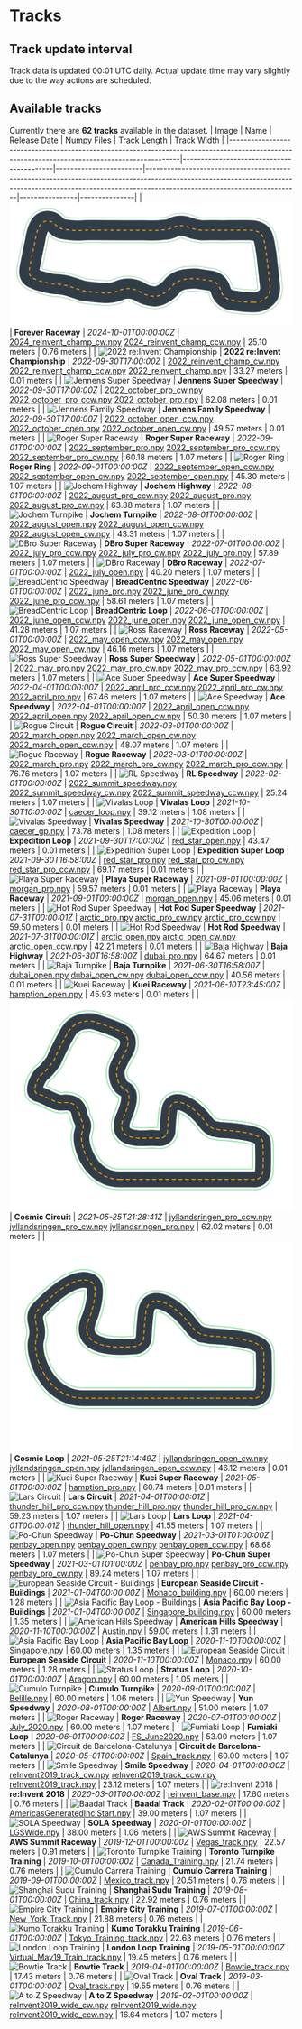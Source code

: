 
# Tracks
## Track update interval
Track data is updated 00:01 UTC daily. Actual update time may vary slightly due to the way actions are scheduled.
## Available tracks
Currently there are **62 tracks** available in the dataset.
| Image                                                                                                                                        | Name                                     | Release Date           | Numpy Files                                                                                                                                                                                          | Track Length   | Track Width   |
|----------------------------------------------------------------------------------------------------------------------------------------------|------------------------------------------|------------------------|------------------------------------------------------------------------------------------------------------------------------------------------------------------------------------------------------|----------------|---------------|
| ![Forever Raceway](./assets/arn:aws:deepracer:us-east-1::track/2024_reinvent_champ/track-resources/2024_reinvent_champ.svg)                  | **Forever Raceway**                      | *2024-10-01T00:00:00Z* | [2024_reinvent_champ_cw.npy](././npy/2024_reinvent_champ_cw.npy) [2024_reinvent_champ_ccw.npy](././npy/2024_reinvent_champ_ccw.npy)                                                                  | 25.10 meters   | 0.76 meters   |
| ![2022 re:Invent Championship](./assets/arn:aws:deepracer:us-east-1::track/2022_reinvent_champ/track-resources/2022_reinvent_champ.svg)      | **2022 re:Invent Championship**          | *2022-09-30T17:00:00Z* | [2022_reinvent_champ_cw.npy](././npy/2022_reinvent_champ_cw.npy) [2022_reinvent_champ_ccw.npy](././npy/2022_reinvent_champ_ccw.npy) [2022_reinvent_champ.npy](././npy/2022_reinvent_champ.npy)       | 33.27 meters   | 0.01 meters   |
| ![Jennens Super Speedway](./assets/arn:aws:deepracer:us-east-1::track/2022_october_pro/track-resources/2022_october_pro.svg)                 | **Jennens Super Speedway**               | *2022-09-30T17:00:00Z* | [2022_october_pro_cw.npy](././npy/2022_october_pro_cw.npy) [2022_october_pro_ccw.npy](././npy/2022_october_pro_ccw.npy) [2022_october_pro.npy](././npy/2022_october_pro.npy)                         | 62.08 meters   | 0.01 meters   |
| ![Jennens Family Speedway](./assets/arn:aws:deepracer:us-east-1::track/2022_october_open/track-resources/2022_october_open.svg)              | **Jennens Family Speedway**              | *2022-09-30T17:00:00Z* | [2022_october_open_ccw.npy](././npy/2022_october_open_ccw.npy) [2022_october_open.npy](././npy/2022_october_open.npy) [2022_october_open_cw.npy](././npy/2022_october_open_cw.npy)                   | 49.57 meters   | 0.01 meters   |
| ![Roger Super Raceway](./assets/arn:aws:deepracer:us-east-1::track/2022_september_pro/track-resources/2022_september_pro.svg)                | **Roger Super Raceway**                  | *2022-09-01T00:00:00Z* | [2022_september_pro.npy](././npy/2022_september_pro.npy) [2022_september_pro_ccw.npy](././npy/2022_september_pro_ccw.npy) [2022_september_pro_cw.npy](././npy/2022_september_pro_cw.npy)             | 60.18 meters   | 1.07 meters   |
| ![Roger Ring](./assets/arn:aws:deepracer:us-east-1::track/2022_september_open/track-resources/2022_september_open.svg)                       | **Roger Ring**                           | *2022-09-01T00:00:00Z* | [2022_september_open_ccw.npy](././npy/2022_september_open_ccw.npy) [2022_september_open_cw.npy](././npy/2022_september_open_cw.npy) [2022_september_open.npy](././npy/2022_september_open.npy)       | 45.30 meters   | 1.07 meters   |
| ![Jochem Highway](./assets/arn:aws:deepracer:us-east-1::track/2022_august_pro/track-resources/2022_august_pro.svg)                           | **Jochem Highway**                       | *2022-08-01T00:00:00Z* | [2022_august_pro_ccw.npy](././npy/2022_august_pro_ccw.npy) [2022_august_pro.npy](././npy/2022_august_pro.npy) [2022_august_pro_cw.npy](././npy/2022_august_pro_cw.npy)                               | 63.88 meters   | 1.07 meters   |
| ![Jochem Turnpike](./assets/arn:aws:deepracer:us-east-1::track/2022_august_open/track-resources/2022_august_open.svg)                        | **Jochem Turnpike**                      | *2022-08-01T00:00:00Z* | [2022_august_open.npy](././npy/2022_august_open.npy) [2022_august_open_ccw.npy](././npy/2022_august_open_ccw.npy) [2022_august_open_cw.npy](././npy/2022_august_open_cw.npy)                         | 43.31 meters   | 1.07 meters   |
| ![DBro Super Raceway](./assets/arn:aws:deepracer:us-east-1::track/2022_july_pro/track-resources/2022_july_pro.svg)                           | **DBro Super Raceway**                   | *2022-07-01T00:00:00Z* | [2022_july_pro_ccw.npy](././npy/2022_july_pro_ccw.npy) [2022_july_pro_cw.npy](././npy/2022_july_pro_cw.npy) [2022_july_pro.npy](././npy/2022_july_pro.npy)                                           | 57.89 meters   | 1.07 meters   |
| ![DBro Raceway](./assets/arn:aws:deepracer:us-east-1::track/2022_july_open/track-resources/2022_july_open.svg)                               | **DBro Raceway**                         | *2022-07-01T00:00:00Z* | [2022_july_open.npy](././npy/2022_july_open.npy)                                                                                                                                                     | 40.20 meters   | 1.07 meters   |
| ![BreadCentric Speedway](./assets/arn:aws:deepracer:us-east-1::track/2022_june_pro/track-resources/2022_june_pro.svg)                        | **BreadCentric Speedway**                | *2022-06-01T00:00:00Z* | [2022_june_pro.npy](././npy/2022_june_pro.npy) [2022_june_pro_cw.npy](././npy/2022_june_pro_cw.npy) [2022_june_pro_ccw.npy](././npy/2022_june_pro_ccw.npy)                                           | 58.61 meters   | 1.07 meters   |
| ![BreadCentric Loop](./assets/arn:aws:deepracer:us-east-1::track/2022_june_open/track-resources/2022_june_open.svg)                          | **BreadCentric Loop**                    | *2022-06-01T00:00:00Z* | [2022_june_open_ccw.npy](././npy/2022_june_open_ccw.npy) [2022_june_open.npy](././npy/2022_june_open.npy) [2022_june_open_cw.npy](././npy/2022_june_open_cw.npy)                                     | 41.28 meters   | 1.07 meters   |
| ![Ross Raceway](./assets/arn:aws:deepracer:us-east-1::track/2022_may_open/track-resources/2022_may_open.svg)                                 | **Ross Raceway**                         | *2022-05-01T00:00:00Z* | [2022_may_open_ccw.npy](././npy/2022_may_open_ccw.npy) [2022_may_open.npy](././npy/2022_may_open.npy) [2022_may_open_cw.npy](././npy/2022_may_open_cw.npy)                                           | 46.16 meters   | 1.07 meters   |
| ![Ross Super Speedway](./assets/arn:aws:deepracer:us-east-1::track/2022_may_pro/track-resources/2022_may_pro.svg)                            | **Ross Super Speedway**                  | *2022-05-01T00:00:00Z* | [2022_may_pro.npy](././npy/2022_may_pro.npy) [2022_may_pro_cw.npy](././npy/2022_may_pro_cw.npy) [2022_may_pro_ccw.npy](././npy/2022_may_pro_ccw.npy)                                                 | 63.92 meters   | 1.07 meters   |
| ![Ace Super Speedway](./assets/arn:aws:deepracer:us-east-1::track/2022_april_pro/track-resources/2022_april_pro.svg)                         | **Ace Super Speedway**                   | *2022-04-01T00:00:00Z* | [2022_april_pro_ccw.npy](././npy/2022_april_pro_ccw.npy) [2022_april_pro_cw.npy](././npy/2022_april_pro_cw.npy) [2022_april_pro.npy](././npy/2022_april_pro.npy)                                     | 67.46 meters   | 1.07 meters   |
| ![Ace Speedway](./assets/arn:aws:deepracer:us-east-1::track/2022_april_open/track-resources/2022_april_open.svg)                             | **Ace Speedway**                         | *2022-04-01T00:00:00Z* | [2022_april_open_ccw.npy](././npy/2022_april_open_ccw.npy) [2022_april_open.npy](././npy/2022_april_open.npy) [2022_april_open_cw.npy](././npy/2022_april_open_cw.npy)                               | 50.30 meters   | 1.07 meters   |
| ![Rogue Circuit](./assets/arn:aws:deepracer:us-east-1::track/2022_march_open/track-resources/2022_march_open.svg)                            | **Rogue Circuit**                        | *2022-03-01T00:00:00Z* | [2022_march_open.npy](././npy/2022_march_open.npy) [2022_march_open_cw.npy](././npy/2022_march_open_cw.npy) [2022_march_open_ccw.npy](././npy/2022_march_open_ccw.npy)                               | 48.07 meters   | 1.07 meters   |
| ![Rogue Raceway](./assets/arn:aws:deepracer:us-east-1::track/2022_march_pro/track-resources/2022_march_pro.svg)                              | **Rogue Raceway**                        | *2022-03-01T00:00:00Z* | [2022_march_pro.npy](././npy/2022_march_pro.npy) [2022_march_pro_cw.npy](././npy/2022_march_pro_cw.npy) [2022_march_pro_ccw.npy](././npy/2022_march_pro_ccw.npy)                                     | 76.76 meters   | 1.07 meters   |
| ![RL Speedway](./assets/arn:aws:deepracer:us-east-1::track/2022_summit_speedway/track-resources/2022_summit_speedway.svg)                    | **RL Speedway**                          | *2022-02-01T00:00:00Z* | [2022_summit_speedway.npy](././npy/2022_summit_speedway.npy) [2022_summit_speedway_cw.npy](././npy/2022_summit_speedway_cw.npy) [2022_summit_speedway_ccw.npy](././npy/2022_summit_speedway_ccw.npy) | 25.24 meters   | 1.07 meters   |
| ![Vivalas Loop](./assets/arn:aws:deepracer:us-east-1::track/caecer_loop/track-resources/caecer_loop.svg)                                     | **Vivalas Loop**                         | *2021-10-30T10:00:00Z* | [caecer_loop.npy](././npy/caecer_loop.npy)                                                                                                                                                           | 39.12 meters   | 1.08 meters   |
| ![Vivalas Speedway](./assets/arn:aws:deepracer:us-east-1::track/caecer_gp/track-resources/caecer_gp.svg)                                     | **Vivalas Speedway**                     | *2021-10-30T00:00:00Z* | [caecer_gp.npy](././npy/caecer_gp.npy)                                                                                                                                                               | 73.78 meters   | 1.08 meters   |
| ![Expedition Loop](./assets/arn:aws:deepracer:us-east-1::track/red_star_open/track-resources/red_star_open.svg)                              | **Expedition Loop**                      | *2021-09-30T17:00:00Z* | [red_star_open.npy](././npy/red_star_open.npy)                                                                                                                                                       | 43.47 meters   | 0.01 meters   |
| ![Expedition Super Loop](./assets/arn:aws:deepracer:us-east-1::track/red_star_pro/track-resources/red_star_pro.svg)                          | **Expedition Super Loop**                | *2021-09-30T16:58:00Z* | [red_star_pro.npy](././npy/red_star_pro.npy) [red_star_pro_cw.npy](././npy/red_star_pro_cw.npy) [red_star_pro_ccw.npy](././npy/red_star_pro_ccw.npy)                                                 | 69.17 meters   | 0.01 meters   |
| ![Playa Super Raceway](./assets/arn:aws:deepracer:us-east-1::track/morgan_pro/track-resources/morgan_pro.svg)                                | **Playa Super Raceway**                  | *2021-09-01T00:00:00Z* | [morgan_pro.npy](././npy/morgan_pro.npy)                                                                                                                                                             | 59.57 meters   | 0.01 meters   |
| ![Playa Raceway](./assets/arn:aws:deepracer:us-east-1::track/morgan_open/track-resources/morgan_open.svg)                                    | **Playa Raceway**                        | *2021-09-01T00:00:00Z* | [morgan_open.npy](././npy/morgan_open.npy)                                                                                                                                                           | 45.06 meters   | 0.01 meters   |
| ![Hot Rod Super Speedway](./assets/arn:aws:deepracer:us-east-1::track/arctic_pro/track-resources/arctic_pro.svg)                             | **Hot Rod Super Speedway**               | *2021-07-31T00:00:01Z* | [arctic_pro.npy](././npy/arctic_pro.npy) [arctic_pro_cw.npy](././npy/arctic_pro_cw.npy) [arctic_pro_ccw.npy](././npy/arctic_pro_ccw.npy)                                                             | 59.50 meters   | 0.01 meters   |
| ![Hot Rod Speedway](./assets/arn:aws:deepracer:us-east-1::track/arctic_open/track-resources/arctic_open.svg)                                 | **Hot Rod Speedway**                     | *2021-07-31T00:00:01Z* | [arctic_open.npy](././npy/arctic_open.npy) [arctic_open_cw.npy](././npy/arctic_open_cw.npy) [arctic_open_ccw.npy](././npy/arctic_open_ccw.npy)                                                       | 42.21 meters   | 0.01 meters   |
| ![Baja Highway](./assets/arn:aws:deepracer:us-east-1::track/dubai_pro/track-resources/dubai_pro.svg)                                         | **Baja Highway**                         | *2021-06-30T16:58:00Z* | [dubai_pro.npy](././npy/dubai_pro.npy)                                                                                                                                                               | 64.67 meters   | 0.01 meters   |
| ![Baja Turnpike](./assets/arn:aws:deepracer:us-east-1::track/dubai_open/track-resources/dubai_open.svg)                                      | **Baja Turnpike**                        | *2021-06-30T16:58:00Z* | [dubai_open.npy](././npy/dubai_open.npy) [dubai_open_cw.npy](././npy/dubai_open_cw.npy) [dubai_open_ccw.npy](././npy/dubai_open_ccw.npy)                                                             | 40.56 meters   | 0.01 meters   |
| ![Kuei Raceway](./assets/arn:aws:deepracer:us-east-1::track/hamption_open/track-resources/hamption_open.svg)                                 | **Kuei Raceway**                         | *2021-06-10T23:45:00Z* | [hamption_open.npy](././npy/hamption_open.npy)                                                                                                                                                       | 45.93 meters   | 0.01 meters   |
| ![Cosmic Circuit](./assets/arn:aws:deepracer:us-east-1::track/jyllandsringen_pro/track-resources/jyllandsringen_pro.svg)                     | **Cosmic Circuit**                       | *2021-05-25T21:28:41Z* | [jyllandsringen_pro_ccw.npy](././npy/jyllandsringen_pro_ccw.npy) [jyllandsringen_pro_cw.npy](././npy/jyllandsringen_pro_cw.npy) [jyllandsringen_pro.npy](././npy/jyllandsringen_pro.npy)             | 62.02 meters   | 0.01 meters   |
| ![Cosmic Loop](./assets/arn:aws:deepracer:us-east-1::track/jyllandsringen_open/track-resources/jyllandsringen_open.svg)                      | **Cosmic Loop**                          | *2021-05-25T21:14:49Z* | [jyllandsringen_open_cw.npy](././npy/jyllandsringen_open_cw.npy) [jyllandsringen_open.npy](././npy/jyllandsringen_open.npy) [jyllandsringen_open_ccw.npy](././npy/jyllandsringen_open_ccw.npy)       | 46.12 meters   | 0.01 meters   |
| ![Kuei Super Raceway](./assets/arn:aws:deepracer:us-east-1::track/hamption_pro/track-resources/hamption_pro.svg)                             | **Kuei Super Raceway**                   | *2021-05-01T00:00:00Z* | [hamption_pro.npy](././npy/hamption_pro.npy)                                                                                                                                                         | 60.74 meters   | 0.01 meters   |
| ![Lars Circuit](./assets/arn:aws:deepracer:us-east-1::track/thunder_hill_pro/track-resources/thunder_hill_pro.svg)                           | **Lars Circuit**                         | *2021-04-01T00:00:01Z* | [thunder_hill_pro_ccw.npy](././npy/thunder_hill_pro_ccw.npy) [thunder_hill_pro.npy](././npy/thunder_hill_pro.npy) [thunder_hill_pro_cw.npy](././npy/thunder_hill_pro_cw.npy)                         | 59.23 meters   | 1.07 meters   |
| ![Lars Loop](./assets/arn:aws:deepracer:us-east-1::track/thunder_hill_open/track-resources/thunder_hill_open.svg)                            | **Lars Loop**                            | *2021-04-01T00:00:01Z* | [thunder_hill_open.npy](././npy/thunder_hill_open.npy)                                                                                                                                               | 41.55 meters   | 1.07 meters   |
| ![Po-Chun Speedway](./assets/arn:aws:deepracer:us-east-1::track/penbay_open/track-resources/penbay_open.svg)                                 | **Po-Chun Speedway**                     | *2021-03-01T01:00:00Z* | [penbay_open.npy](././npy/penbay_open.npy) [penbay_open_cw.npy](././npy/penbay_open_cw.npy) [penbay_open_ccw.npy](././npy/penbay_open_ccw.npy)                                                       | 68.68 meters   | 1.07 meters   |
| ![Po-Chun Super Speedway](./assets/arn:aws:deepracer:us-east-1::track/penbay_pro/track-resources/penbay_pro.svg)                             | **Po-Chun Super Speedway**               | *2021-03-01T01:00:00Z* | [penbay_pro.npy](././npy/penbay_pro.npy) [penbay_pro_ccw.npy](././npy/penbay_pro_ccw.npy) [penbay_pro_cw.npy](././npy/penbay_pro_cw.npy)                                                             | 89.24 meters   | 1.07 meters   |
| ![European Seaside Circuit - Buildings](./assets/arn:aws:deepracer:us-east-1::track/Monaco_building/track-resources/monaco_building.svg)     | **European Seaside Circuit - Buildings** | *2021-01-04T00:00:00Z* | [Monaco_building.npy](././npy/Monaco_building.npy)                                                                                                                                                   | 60.00 meters   | 1.28 meters   |
| ![Asia Pacific Bay Loop - Buildings](./assets/arn:aws:deepracer:us-east-1::track/Singapore_building/track-resources/singapore_building.svg)  | **Asia Pacific Bay Loop - Buildings**    | *2021-01-04T00:00:00Z* | [Singapore_building.npy](././npy/Singapore_building.npy)                                                                                                                                             | 60.00 meters   | 1.35 meters   |
| ![American Hills Speedway](./assets/arn:aws:deepracer:us-east-1::track/Austin/track-resources/austin.svg)                                    | **American Hills Speedway**              | *2020-11-10T00:00:00Z* | [Austin.npy](././npy/Austin.npy)                                                                                                                                                                     | 59.00 meters   | 1.31 meters   |
| ![Asia Pacific Bay Loop](./assets/arn:aws:deepracer:us-east-1::track/Singapore/track-resources/singapore.svg)                                | **Asia Pacific Bay Loop**                | *2020-11-10T00:00:00Z* | [Singapore.npy](././npy/Singapore.npy)                                                                                                                                                               | 60.00 meters   | 1.35 meters   |
| ![European Seaside Circuit](./assets/arn:aws:deepracer:us-east-1::track/Monaco/track-resources/monaco.svg)                                   | **European Seaside Circuit**             | *2020-11-10T00:00:00Z* | [Monaco.npy](././npy/Monaco.npy)                                                                                                                                                                     | 60.00 meters   | 1.28 meters   |
| ![Stratus Loop](./assets/arn:aws:deepracer:us-east-1::track/Aragon/track-resources/aragon.svg)                                               | **Stratus Loop**                         | *2020-10-01T00:00:00Z* | [Aragon.npy](././npy/Aragon.npy)                                                                                                                                                                     | 60.00 meters   | 1.05 meters   |
| ![Cumulo Turnpike](./assets/arn:aws:deepracer:us-east-1::track/Belille/track-resources/belille.svg)                                          | **Cumulo Turnpike**                      | *2020-09-01T00:00:00Z* | [Belille.npy](././npy/Belille.npy)                                                                                                                                                                   | 60.00 meters   | 1.06 meters   |
| ![Yun Speedway](./assets/arn:aws:deepracer:us-east-1::track/Albert/track-resources/albert.svg)                                               | **Yun Speedway**                         | *2020-08-01T00:00:00Z* | [Albert.npy](././npy/Albert.npy)                                                                                                                                                                     | 51.00 meters   | 1.07 meters   |
| ![Roger Raceway](./assets/arn:aws:deepracer:us-east-1::track/July_2020/track-resources/july_2020.svg)                                        | **Roger Raceway**                        | *2020-07-01T00:00:00Z* | [July_2020.npy](././npy/July_2020.npy)                                                                                                                                                               | 60.00 meters   | 1.07 meters   |
| ![Fumiaki Loop](./assets/arn:aws:deepracer:us-east-1::track/FS_June2020/track-resources/fs_june2020.svg)                                     | **Fumiaki Loop**                         | *2020-06-01T00:00:00Z* | [FS_June2020.npy](././npy/FS_June2020.npy)                                                                                                                                                           | 53.00 meters   | 1.07 meters   |
| ![Circuit de Barcelona-Catalunya](./assets/arn:aws:deepracer:us-east-1::track/Spain_track/track-resources/spain_track.svg)                   | **Circuit de Barcelona-Catalunya**       | *2020-05-01T00:00:00Z* | [Spain_track.npy](././npy/Spain_track.npy)                                                                                                                                                           | 60.00 meters   | 1.07 meters   |
| ![Smile Speedway](./assets/arn:aws:deepracer:us-east-1::track/reInvent2019_track/track-resources/reinvent2019_track.svg)                     | **Smile Speedway**                       | *2020-04-01T00:00:00Z* | [reInvent2019_track_cw.npy](././npy/reInvent2019_track_cw.npy) [reInvent2019_track_ccw.npy](././npy/reInvent2019_track_ccw.npy) [reInvent2019_track.npy](././npy/reInvent2019_track.npy)             | 23.12 meters   | 1.07 meters   |
| ![re:Invent 2018](./assets/arn:aws:deepracer:us-east-1::track/reinvent_base/track-resources/reinvent_base.svg)                               | **re:Invent 2018**                       | *2020-03-01T00:00:00Z* | [reinvent_base.npy](././npy/reinvent_base.npy)                                                                                                                                                       | 17.60 meters   | 0.76 meters   |
| ![Baadal Track](./assets/arn:aws:deepracer:us-east-1::track/AmericasGeneratedInclStart/track-resources/americasgeneratedinclstart.svg)       | **Baadal Track**                         | *2020-02-01T00:00:00Z* | [AmericasGeneratedInclStart.npy](././npy/AmericasGeneratedInclStart.npy)                                                                                                                             | 39.00 meters   | 1.07 meters   |
| ![SOLA Speedway](./assets/arn:aws:deepracer:us-east-1::track/LGSWide/track-resources/lgswide.svg)                                            | **SOLA Speedway**                        | *2020-01-01T00:00:00Z* | [LGSWide.npy](././npy/LGSWide.npy)                                                                                                                                                                   | 38.00 meters   | 1.06 meters   |
| ![AWS Summit Raceway](./assets/arn:aws:deepracer:us-east-1::track/Vegas_track/track-resources/vegas_track.svg)                               | **AWS Summit Raceway**                   | *2019-12-01T00:00:00Z* | [Vegas_track.npy](././npy/Vegas_track.npy)                                                                                                                                                           | 22.57 meters   | 0.91 meters   |
| ![Toronto Turnpike Training](./assets/arn:aws:deepracer:us-east-1::track/Canada_Training/track-resources/canada_training.svg)                | **Toronto Turnpike Training**            | *2019-10-01T00:00:00Z* | [Canada_Training.npy](././npy/Canada_Training.npy)                                                                                                                                                   | 21.74 meters   | 0.76 meters   |
| ![Cumulo Carrera Training](./assets/arn:aws:deepracer:us-east-1::track/Mexico_track/track-resources/mexico_track.svg)                        | **Cumulo Carrera Training**              | *2019-09-01T00:00:00Z* | [Mexico_track.npy](././npy/Mexico_track.npy)                                                                                                                                                         | 20.51 meters   | 0.76 meters   |
| ![Shanghai Sudu Training](./assets/arn:aws:deepracer:us-east-1::track/China_track/track-resources/china_track.svg)                           | **Shanghai Sudu Training**               | *2019-08-01T00:00:00Z* | [China_track.npy](././npy/China_track.npy)                                                                                                                                                           | 22.92 meters   | 0.76 meters   |
| ![Empire City Training](./assets/arn:aws:deepracer:us-east-1::track/New_York_Track/track-resources/new_york_track.svg)                       | **Empire City Training**                 | *2019-07-01T00:00:00Z* | [New_York_Track.npy](././npy/New_York_Track.npy)                                                                                                                                                     | 21.88 meters   | 0.76 meters   |
| ![Kumo Torakku Training](./assets/arn:aws:deepracer:us-east-1::track/Tokyo_Training_track/track-resources/tokyo_training_track.svg)          | **Kumo Torakku Training**                | *2019-06-01T00:00:00Z* | [Tokyo_Training_track.npy](././npy/Tokyo_Training_track.npy)                                                                                                                                         | 22.63 meters   | 0.76 meters   |
| ![London Loop Training](./assets/arn:aws:deepracer:us-east-1::track/Virtual_May19_Train_track/track-resources/virtual_may19_train_track.svg) | **London Loop Training**                 | *2019-05-01T00:00:00Z* | [Virtual_May19_Train_track.npy](././npy/Virtual_May19_Train_track.npy)                                                                                                                               | 19.45 meters   | 0.76 meters   |
| ![Bowtie Track](./assets/arn:aws:deepracer:us-east-1::track/Bowtie_track/track-resources/bowtie_track.svg)                                   | **Bowtie Track**                         | *2019-04-01T00:00:00Z* | [Bowtie_track.npy](././npy/Bowtie_track.npy)                                                                                                                                                         | 17.43 meters   | 0.76 meters   |
| ![Oval Track](./assets/arn:aws:deepracer:us-east-1::track/Oval_track/track-resources/oval_track.svg)                                         | **Oval Track**                           | *2019-03-01T00:00:00Z* | [Oval_track.npy](././npy/Oval_track.npy)                                                                                                                                                             | 19.55 meters   | 0.76 meters   |
| ![A to Z Speedway](./assets/arn:aws:deepracer:us-east-1::track/reInvent2019_wide/track-resources/reinvent2019_wide.svg)                      | **A to Z Speedway**                      | *2019-02-01T00:00:00Z* | [reInvent2019_wide_cw.npy](././npy/reInvent2019_wide_cw.npy) [reInvent2019_wide.npy](././npy/reInvent2019_wide.npy) [reInvent2019_wide_ccw.npy](././npy/reInvent2019_wide_ccw.npy)                   | 16.64 meters   | 1.07 meters   |
    